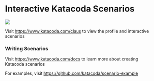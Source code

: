 # Interactive Katacoda Scenarios

[![](http://shields.katacoda.com/katacoda/claus/count.svg)](https://www.katacoda.com/claus "Get your profile on Katacoda.com")

Visit https://www.katacoda.com/claus to view the profile and interactive scenarios

### Writing Scenarios
Visit https://www.katacoda.com/docs to learn more about creating Katacoda scenarios

For examples, visit https://github.com/katacoda/scenario-example
